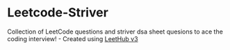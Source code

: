 # Leetcode-Striver
Collection of LeetCode questions and striver dsa sheet quesions to ace the coding interview! - Created using [LeetHub v3](https://github.com/raphaelheinz/LeetHub-3.0)
